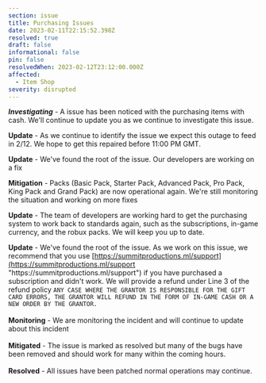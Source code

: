 ```yaml
---
section: issue
title: Purchasing Issues
date: 2023-02-11T22:15:52.398Z
resolved: true
draft: false
informational: false
pin: false
resolvedWhen: 2023-02-12T23:12:00.000Z
affected:
  - Item Shop
severity: disrupted
---
```

***Investigating*** - A issue has been noticed with the purchasing items with cash. We'll continue to update you as we continue to investigate this issue.

**Update** - As we continue to identify the issue we expect this outage to feed in 2/12. We hope to get this repaired before 11:00 PM GMT.

**Update** - We've found the root of the issue. Our developers are working on a fix

**Mitigation** - Packs (Basic Pack, Starter Pack, Advanced Pack, Pro Pack, King Pack and Grand Pack) are now operational again. We're still monitoring the situation and working on more fixes

**Update** - The team of developers are working hard to get the purchasing system to work back to standards again, such as the subscriptions, in-game currency, and the robux packs. We will keep you up to date.

**Update** - We've found the root of the issue. As we work on this issue, we recommend that you use [https://summitproductions.ml/support](https://summitproductions.ml/support "https\://summitproductions.ml/support") if you have purchased a subscription and didn't work. We will provide a refund under Line 3 of the refund policy `ANY CASE WHERE THE GRANTOR IS RESPONSIBLE FOR THE GIFT CARD ERRORS, THE GRANTOR WILL REFUND IN THE FORM OF IN-GAME CASH OR A NEW ORDER BY THE GRANTOR.`\
\
**M﻿onitoring** - We are monitoring the incident and will continue to update about this incident\
\
**M﻿itigated** - The issue is marked as resolved but many of the bugs have been removed and should work for many within the coming hours.\
\
**R﻿esolved** - All issues have been patched normal operations may continue.